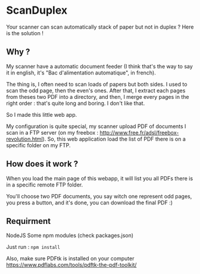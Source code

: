 # ScanDuplex
Your scanner can scan automatically stack of paper but not in duplex ? Here is the solution !

## Why ?
My scanner have a automatic document feeder (I think that's the way to say it in english, it's "Bac d'alimentation automatique", in french).

The thing is, I often need to scan loads of papers but both sides. I used to scan the odd page, then the even's ones.
After that, I extract each pages from theses two PDF into a directory, and then, I merge every pages in the right order : that's quite long and boring. I don't like that.

So I made this little web app.

My configuration is quite special, my scanner upload PDF of documents I scan in a FTP server (on my freebox : http://www.free.fr/adsl/freebox-revolution.html). So, this web application load the list of PDF there is on a specific folder on my FTP.

## How does it work ?
When you load the main page of this webapp, it will list you all PDFs there is in a specific remote FTP folder.

You'll choose two PDF documents, you say witch one represent odd pages, you press a button, and it's done, you can download the final PDF :)

## Requirment
NodeJS
Some npm modules (check packages.json)

Just run : ```npm install```

Also, make sure PDFtk is installed on your computer https://www.pdflabs.com/tools/pdftk-the-pdf-toolkit/

